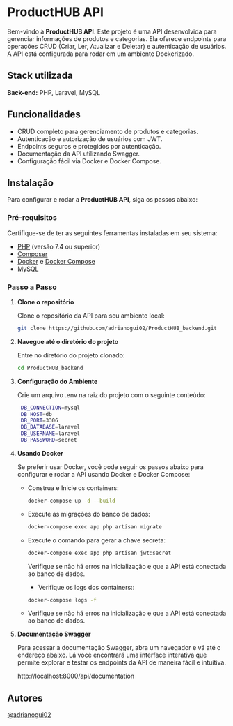 # ProductHUB API

Bem-vindo à **ProductHUB API**. Este projeto é uma API desenvolvida para gerenciar informações de produtos e categorias. Ela oferece endpoints para operações CRUD (Criar, Ler, Atualizar e Deletar) e autenticação de usuários. A API está configurada para rodar em um ambiente Dockerizado.

## Stack utilizada

**Back-end:** PHP, Laravel, MySQL

## Funcionalidades

- CRUD completo para gerenciamento de produtos e categorias.
- Autenticação e autorização de usuários com JWT.
- Endpoints seguros e protegidos por autenticação.
- Documentação da API utilizando Swagger.
- Configuração fácil via Docker e Docker Compose.

## Instalação

Para configurar e rodar a **ProductHUB API**, siga os passos abaixo:

### Pré-requisitos

Certifique-se de ter as seguintes ferramentas instaladas em seu sistema:

- [PHP](https://www.php.net/) (versão 7.4 ou superior)
- [Composer](https://getcomposer.org/)
- [Docker](https://www.docker.com/get-started) e [Docker Compose](https://docs.docker.com/compose/install/)
- [MySQL](https://www.mysql.com/)

### Passo a Passo

1. **Clone o repositório**

   Clone o repositório da API para seu ambiente local:

   ```bash
   git clone https://github.com/adrianogui02/ProductHUB_backend.git

1. **Navegue até o diretório do projeto**

   Entre no diretório do projeto clonado:

   ```bash
   cd ProductHUB_backend
   ```

1. **Configuração do Ambiente**

   Crie um arquivo .env na raiz do projeto com o seguinte conteúdo:

   ```bash
    DB_CONNECTION=mysql
    DB_HOST=db
    DB_PORT=3306
    DB_DATABASE=laravel
    DB_USERNAME=laravel
    DB_PASSWORD=secret
   ```

1. **Usando Docker**

   Se preferir usar Docker, você pode seguir os passos abaixo para configurar e rodar a API usando Docker e Docker Compose:

   - Construa e Inicie os containers:

     ```bash
     docker-compose up -d --build
     ```

    

   - Execute as migrações do banco de dados:

     ```bash
     docker-compose exec app php artisan migrate
     ```
   - Execute o comando para gerar a chave secreta:

     ```bash
     docker-compose exec app php artisan jwt:secret
     ```

     Verifique se não há erros na inicialização e que a API está conectada ao banco de dados.

     - Verifique os logs dos containers::

     ```bash
     docker-compose logs -f
     ```

    - Verifique se não há erros na inicialização e que a API está conectada ao banco de dados.

1. **Documentação Swagger**

   Para acessar a documentação Swagger, abra um navegador e vá até o endereço abaixo. Lá você encontrará uma interface interativa que permite explorar e testar os endpoints da API de maneira fácil e intuitiva.
   
   http://localhost:8000/api/documentation

## Autores

[@adrianogui02](https://github.com/adrianogui02)



